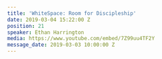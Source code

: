 ```yaml
---
title: 'WhiteSpace: Room for Discipleship'
date: 2019-03-04 15:22:00 Z
position: 21
speaker: Ethan Harrington
media: https://www.youtube.com/embed/7Z99uu4TF2Y
message_date: 2019-03-03 10:00:00 Z
---
```


